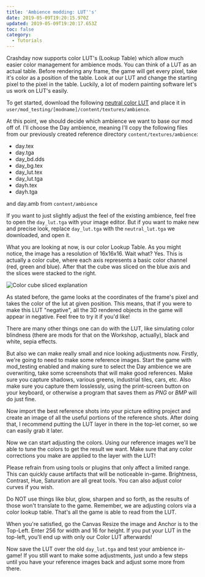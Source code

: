 ```yaml
---
title: 'Ambience modding: LUT''s'
date: 2019-05-09T19:20:15.970Z
updated: 2019-05-09T19:20:17.653Z
toc: false
category:
  - Tutorials
---
```

Crashday now supports color LUT's (Lookup Table) which allow much easier color management for ambience mods. You can think of a LUT as an actual table. Before rendering any frame, the game will get every pixel, take it's color as a position of the table. Look at our LUT and change the starting pixel to the pixel in the table. Luckily, a lot of modern painting software let's us work on LUT's easily.

To get started, download the following [neutral color LUT](https://cdn.discordapp.com/attachments/556249164900466688/570278209430618113/neutral_lut.tga) and place it in `user/mod_testing/[modname]/content/textures/ambience`.

At this point, we should decide which ambience we want to base our mod off of. I'll choose the Day ambience, meaning I'll copy the following files from our previously created reference directory `content/textures/ambience`:

* day.tex
* day.tga
* day_bd.dds
* day_bg.tex
* day_lut.tex
* day_lut.tga
* dayh.tex
* dayh.tga

and day.amb from `content/ambience`

If you want to just slightly adjust the feel of the existing ambience, feel free to open the `day_lut.tga` with your image editor. But if you want to make new and precise look, replace `day_lut.tga` with the `neutral_lut.tga` we downloaded, and open it.

What you are looking at now, is our color Lookup Table. As you might notice, the image has a resolution of 16x16x16. Wait what? Yes. This is actually a color cube, where each axis represents a basic color channel (red, green and blue). After that the cube was sliced on the blue axis and the slices were stacked to the right. 

![Color cube sliced explanation](/media/color_cube_explanation.png "Color cube sliced  explanation")

As stated before, the game looks at the coordinates of the frame's pixel and takes the color of the lut at given position. This means, that if you were to make this LUT "negative", all the 3D rendered objects in the game will appear in negative. Feel free to try it if you'd like!

There are many other things one can do with the LUT, like simulating color blindness (there are mods for that on the Workshop, actually), black and white, sepia effects. 

But also we can make really small and nice looking adjustments now. Firstly, we're going to need to make some reference images. Start the game with mod_testing enabled and making sure to select the Day ambience we are overwriting, take some screenshots that will make good references. Make sure you capture shadows, various greens, industrial tiles, cars, etc. Also make sure you capture them losslessly, using the print-screen button on your keyboard, or otherwise a program that saves them as _PNG_ or _BMP_ will do just fine.

Now import the best reference shots into your picture editing project and create an image of all the useful portions of the reference shots. After doing that, I recommend putting the LUT layer in there in the top-let corner, so we can easily grab it later.

Now we can start adjusting the colors. Using our reference images we'll be able to tune the colors to get the result we want. Make sure that any color corrections you make are applied to the layer with the LUT!

Please refrain from using tools or plugins that only affect a limited range. This can quickly cause artifacts that will be noticeable in-game. Brightness, Contrast, Hue, Saturation are all great tools. You can also adjust color curves if you wish.

Do NOT use things like blur, glow, sharpen and so forth, as the results of those won't translate to the game. Remember, we are adjusting colors via a color lookup table. That's all the game is able to read from the LUT.

When you're satisfied, go the Canvas Resize the image and Anchor is to the Top-Left. Enter 256 for width and 16 for height. If you put your LUT in the top-left, you'll end up with only our Color LUT afterwards!

Now save the LUT over the old `day_lut.tga` and test your ambience in-game! If you still want to make some adjustments, just undo a few steps until you have your reference images back and adjust some more from there.
